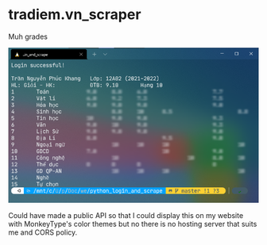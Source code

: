 # tradiem.vn_scraper
Muh grades

![screenshot](assets/IMG_20220119_194023.png)

Could have made a public API so that I could display this on my website with MonkeyType's color themes but no there is no hosting server that suits me and CORS policy.
